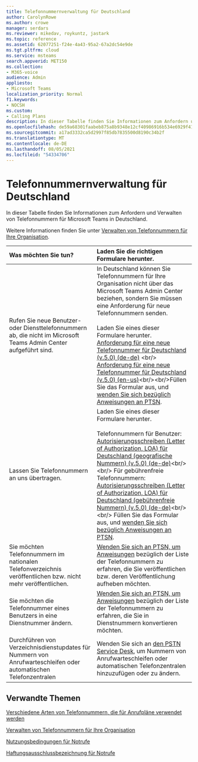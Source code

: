 ```yaml
---
title: Telefonnummernverwaltung für Deutschland
author: CarolynRowe
ms.author: crowe
manager: serdars
ms.reviewer: mikedav, roykuntz, jastark
ms.topic: reference
ms.assetid: 62077251-f24e-4a43-95a2-67a2dc54e9de
ms.tgt.pltfrm: cloud
ms.service: msteams
search.appverid: MET150
ms.collection:
- M365-voice
audience: Admin
appliesto:
- Microsoft Teams
localization_priority: Normal
f1.keywords:
- NOCSH
ms.custom:
- Calling Plans
description: In dieser Tabelle finden Sie Informationen zum Anfordern und Verwalten von Telefonnummern für Microsoft Teams in Deutschland.
ms.openlocfilehash: de59a68301faabeb875a8b9348e12cf40986916b534e6929f4189b98f085d43a
ms.sourcegitcommit: a17ad3332ca5d2997f85db7835500d8190c34b2f
ms.translationtype: MT
ms.contentlocale: de-DE
ms.lasthandoff: 08/05/2021
ms.locfileid: "54334706"
---
```

# <a name="phone-number-management-for-germany"></a>Telefonnummernverwaltung für Deutschland

In dieser Tabelle finden Sie Informationen zum Anfordern und Verwalten von Telefonnummern für Microsoft Teams in Deutschland.
  
Weitere Informationen finden Sie unter [Verwalten von Telefonnummern für Ihre Organisation](manage-phone-numbers-for-your-organization.md).
  
|**Was möchten Sie tun?**|**Laden Sie die richtigen Formulare herunter.**|
|:-----|:-----|
|Rufen Sie neue Benutzer- oder Diensttelefonnummern ab, die nicht im Microsoft Teams Admin Center aufgeführt sind.  <br/> | In Deutschland können Sie Telefonnummern für Ihre Organisation nicht über das Microsoft Teams Admin Center beziehen, sondern Sie müssen eine Anforderung für neue Telefonnummern senden.<br/><br/>Laden Sie eines dieser Formulare herunter. <br/>[Anforderung für eine neue Telefonnummer für Deutschland (v.5.0) (de-de)](https://github.com/MicrosoftDocs/OfficeDocs-SkypeForBusiness/blob/live/Teams/downloads/new-number-request-forms/new-phone-number-request-for-germany-(v.5.0)-(de-de).pdf?raw=true) <br/>  [Anforderung für eine neue Telefonnummer für Deutschland (v.5.0) (en-us)](https://github.com/MicrosoftDocs/OfficeDocs-SkypeForBusiness/blob/live/Teams/downloads/new-number-request-forms/new-phone-number-request-for-germany-(v.5.0)-(en-us).pdf?raw=true)<br/><br/>Füllen Sie das Formular aus, und [wenden Sie sich bezüglich Anweisungen an PTSN](contact-pstn-service-desk.md).  <br/> |
|Lassen Sie Telefonnummern an uns übertragen.  <br/> | Laden Sie eines dieser Formulare herunter. <br/><br/> Telefonnummern für Benutzer:<br/>[Autorisierungsschreiben (Letter of Authorization, LOA) für Deutschland (geografische Nummern) (v.5.0) (de-de)](https://download.microsoft.com/download/c/6/7/c67575bb-22ca-4a0a-836f-e411094b9067/letter-of-authorization-(loa)-for-germany-(geographic-numbers)-(v.5.0)-(de-de).pdf)<br/><br/>  Für gebührenfreie Telefonnummern:<br/>[Autorisierungsschreiben (Letter of Authorization, LOA) für Deutschland (gebührenfreie Nummern) (v.5.0) (de-de)](https://download.microsoft.com/download/4/b/6/4b6d2f70-dd3b-4936-b3d6-fba19051d4d0/letter-of-authorization-(loa)-for-germany-(toll-free-numbers)-(v.5.0)-(de-de)%20(1).pdf)<br/><br/> Füllen Sie das Formular aus, und [wenden Sie sich bezüglich Anweisungen an PTSN](contact-pstn-service-desk.md).  <br/> |
|Sie möchten Telefonnummern im nationalen Telefonverzeichnis veröffentlichen bzw. nicht mehr veröffentlichen.  <br/> |[Wenden Sie sich an PTSN, um Anweisungen](contact-pstn-service-desk.md) bezüglich der Liste der Telefonnummern zu erfahren, die Sie veröffentlichen bzw. deren Veröffentlichung aufheben möchten. <br/> |
|Sie möchten die Telefonnummer eines Benutzers in eine Dienstnummer ändern.  <br/> |[Wenden Sie sich an PTSN, um Anweisungen](contact-pstn-service-desk.md) bezüglich der Liste der Telefonnummern zu erfahren, die Sie in Dienstnummern konvertieren möchten. <br/> |
|Durchführen von Verzeichnisdienstupdates für Nummern von Anrufwarteschleifen oder automatischen Telefonzentralen|Wenden Sie sich an [den PSTN Service Desk](contact-pstn-service-desk.md), um Nummern von Anrufwarteschleifen oder automatischen Telefonzentralen hinzuzufügen oder zu ändern. |

## <a name="related-topics"></a>Verwandte Themen

[Verschiedene Arten von Telefonnummern, die für Anrufpläne verwendet werden](../different-kinds-of-phone-numbers-used-for-calling-plans.md)

[Verwalten von Telefonnummern für Ihre Organisation](manage-phone-numbers-for-your-organization.md)

[Nutzungsbedingungen für Notrufe](../emergency-calling-terms-and-conditions.md)
  
[Haftungsausschlussbezeichnung für Notrufe](https://download.microsoft.com/download/a/8/0/a807c43d-2177-4fe0-8732-86b3784ae6e5/emergency-calling-label-(en-us)-(v.1.0).zip)  
